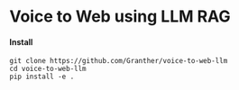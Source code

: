 # Voice to Web using LLM RAG

#### Install
```
git clone https://github.com/Granther/voice-to-web-llm
cd voice-to-web-llm
pip install -e .
```
